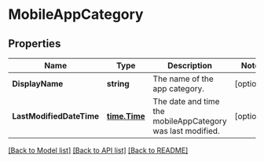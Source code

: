 # MobileAppCategory

## Properties

Name | Type | Description | Notes
------------ | ------------- | ------------- | -------------
**DisplayName** | **string** | The name of the app category. | [optional] 
**LastModifiedDateTime** | [**time.Time**](time.Time.md) | The date and time the mobileAppCategory was last modified. | [optional] 

[[Back to Model list]](../README.md#documentation-for-models) [[Back to API list]](../README.md#documentation-for-api-endpoints) [[Back to README]](../README.md)


